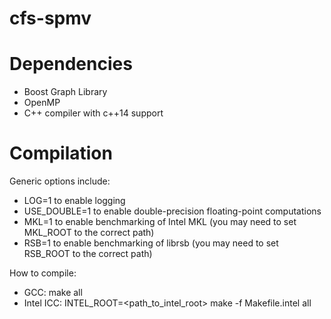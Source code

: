 # cfs-spmv
# Dependencies
* Boost Graph Library
* OpenMP
* C++ compiler with c++14 support

# Compilation
Generic options include:
* LOG=1 to enable logging 
* USE_DOUBLE=1 to enable double-precision floating-point computations
* MKL=1 to enable benchmarking of Intel MKL (you may need to set MKL_ROOT to the correct path)
* RSB=1 to enable benchmarking of librsb (you may need to set RSB_ROOT to the correct path)

How to compile:
* GCC: make all
* Intel ICC: INTEL_ROOT=<path_to_intel_root> make -f Makefile.intel all

